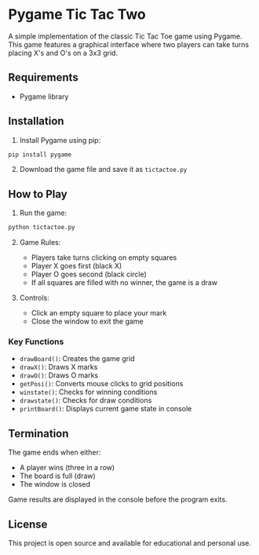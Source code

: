 # Pygame Tic Tac Two

A simple implementation of the classic Tic Tac Toe game using Pygame. This game features a graphical interface where two players can take turns placing X's and O's on a 3x3 grid.

## Requirements

- Pygame library

## Installation

1. Install Pygame using pip:
```bash
pip install pygame
```
2. Download the game file and save it as `tictactoe.py`

## How to Play

1. Run the game:
```bash
python tictactoe.py
```

2. Game Rules:
   - Players take turns clicking on empty squares
   - Player X goes first (black X)
   - Player O goes second (black circle)
   - If all squares are filled with no winner, the game is a draw

3. Controls:
   - Click an empty square to place your mark
   - Close the window to exit the game

### Key Functions

- `drawBoard()`: Creates the game grid
- `drawX()`: Draws X marks
- `drawO()`: Draws O marks
- `getPosi()`: Converts mouse clicks to grid positions
- `winstate()`: Checks for winning conditions
- `drawstate()`: Checks for draw conditions
- `printBoard()`: Displays current game state in console

## Termination

The game ends when either:
- A player wins (three in a row)
- The board is full (draw)
- The window is closed

Game results are displayed in the console before the program exits.

## License

This project is open source and available for educational and personal use.